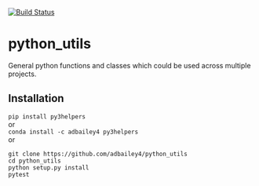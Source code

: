 [![Build Status](https://travis-ci.org/adbailey4/python_utils.svg?branch=master)](https://travis-ci.org/adbailey4/python_utils)

# python_utils
General python functions and classes which could be used across multiple projects.

## Installation

`pip install py3helpers`  
or  
`conda install -c adbailey4 py3helpers`  
or  
```
git clone https://github.com/adbailey4/python_utils 
cd python_utils  
python setup.py install
pytest
```
